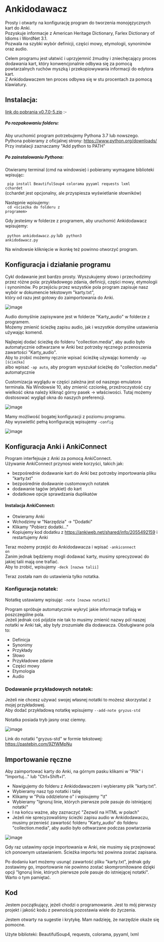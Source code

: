 # Ankidodawacz

Prosty i otwarty na konfigurację program do tworzenia monojęzycznych kart do Anki.<br>
Pozyskuje informacje z American Heritage Dictionary, Farlex Dictionary of Idioms i WordNet 3.1.<br>
Pozwala na szybki wybór definicji, części mowy, etymologii, synonimów oraz audio.

Celem programu jest ułatwić i uprzyjemnić żmudny i zniechęcający proces dodawania kart, który konwencjonalnie odbywa się
za pomocą powtarzalnych ruchów myszką i przekopiowywania informacji do edytora kart.<br>Z Ankidodawaczem ten proces odbywa
się w stu procentach za pomocą klawiatury.

## Instalacja:

[link do pobrania v0.7.0-5.zip](https://github.com/gryzus24/anki-dodawacz/archive/refs/tags/v0.7.1-2.zip)
:-

##### Po rozpakowaniu folderu:<br>

Aby uruchomić program potrzebujemy Pythona 3.7 lub nowszego.<br>
Pythona pobieramy z oficjalnej strony: https://www.python.org/downloads/<br>
Przy instalacji zaznaczamy "Add python to PATH"

##### Po zainstalowaniu Pythona:<br>

Otwieramy terminal (cmd na windowsie) i pobieramy wymagane biblioteki wpisując:

<code> pip install BeautifulSoup4 colorama pyyaml requests lxml cchardet </code><br>
(cchardet jest opcjonalny, ale przyspiesza wyświetlanie słowników)

Następnie wpisujemy:<br>
<code> cd <ścieżka do folderu z programem> </code>
  
Gdy jesteśmy w folderze z programem, aby uruchomić Ankidodawacz wpisujemy:
  
<code> python ankidodawacz.py</code> lub <code> python3 ankidodawacz.py </code><br>

Na windowsie kliknięcie w ikonkę też powinno otworzyć program.
## Konfiguracja i działanie programu

Cykl dodawanie jest bardzo prosty. Wyszukujemy słowo i przechodzimy przez różne pola: przykładowego zdania, definicji,
części mowy, etymologii i synonimów. Po przejściu przez wszystkie pola program zapisuje nasz wybór w dokumencie
tekstowym "karty.txt",<br>
który od razu jest gotowy do zaimportowania do Anki.

![image](https://user-images.githubusercontent.com/82805891/121968515-ff14b100-cd61-11eb-81ea-3255876ada7c.png)
  
Audio domyślnie zapisywane jest w folderze "Karty_audio" w folderze z programem.<br>
Możemy zmienić ścieżkę zapisu audio, jak i wszystkie domyślne ustawienia używając komend.

Najlepiej dodać ścieżkę do folderu "collection.media", aby audio było automatycznie odtwarzane w Anki bez potrzeby
ręcznego przenoszenia zawartości "Karty_audio".<br>
  Aby to zrobić możemy ręcznie wpisać ścieżkę używając komendy <code>-ap [ścieżka]</code><br>
  albo wpisać <code>-ap auto</code>, aby program wyszukał ścieżkę do "collection.media" automatycznie

Customizacja wyglądu w części zależna jest od naszego emulatora terminala. Na Windowsie 10,
aby zmienić czcionkę, przeźroczystość czy wielkość okna należy kliknąć górny pasek -> właściwości. Tutaj możemy
dostosować wygląd okna do naszych preferencji.
  
![image](https://user-images.githubusercontent.com/82805891/116147106-999c3080-a6df-11eb-85ec-40de05b43a90.png)

Mamy możliwość bogatej konfiguracji z poziomu programu.  
Aby wyswietlić pełną konfigurację wpisujemy <code>-config</code>
  
![image](https://user-images.githubusercontent.com/82805891/125177186-3cd1f180-e1c9-11eb-9cb5-0fa25df0711a.png)

## Konfiguracja Anki i AnkiConnect

Program interfejsuje z Anki za pomocą AnkiConnect.<br>
Używanie AnkiConnect przynosi wiele korzyści, takich jak:
  - bezpośrednie dodawanie kart do Anki bez potrzeby importowania pliku "karty.txt"
  - bezpośrednie dodawanie customowych notatek
  - dodawanie tagów (etykiet) do kart
  - dodatkowe opcje sprawdzania duplikatów

#### Instalacja AnkiConnect:
- Otwieramy Anki
- Wchodzimy w "Narzędzia" -> "Dodatki"
- Klikamy "Pobierz dodatki..."
- Kopiujemy kod dodatku z https://ankiweb.net/shared/info/2055492159 i restartujemy Anki

Teraz możemy przejść do Ankidodawacza i wpisać <code>-ankiconnect on</code><br>
Zanim jednak będziemy mogli dodawać karty, musimy sprecyzować do jakiej talii mają one trafiać.<br>
  Aby to zrobić, wpisujemy <code>-deck [nazwa talii]</code>

Teraz została nam do ustawienia tylko notatka.<br>
### Konfiguracja notatek:
  Notatkę ustawiamy wpisując <code>-note [nazwa notatki]</code>
  
Program spróbuje automatycznie wykryć jakie informacje trafiają w poszczególne pola.<br>
Jeżeli jednak coś pójdzie nie tak to musimy zmienić nazwy pól naszej notatki w Anki tak, aby były zrozumiałe dla dodawacza. 
Obsługiwane pola to:
- Definicja
- Synonimy
- Przykłady
- Słowo
- Przykładowe zdanie
- Części mowy
- Etymologia
- Audio

### Dodawanie przykładowych notatek:
  
Jeżeli nie chcesz używać swojej własnej notatki to możesz skorzystać z mojej przykładowej.<br>
  Aby dodać przykładową notatkę wpisujemy <code>--add-note gryzus-std</code>

Notatka posiada tryb jasny oraz ciemny.

![image](https://user-images.githubusercontent.com/82805891/122020987-c8b45180-cdb4-11eb-9c1f-20fbfb44d0d4.png)
  
Link do notatki "gryzus-std" w formie tekstowej: https://pastebin.com/9ZfWMpNu

## Importowanie ręczne

Aby zaimportować karty do Anki, na górnym pasku klikami w "Plik" i "Importuj..." lub "Ctrl+Shift+I".

- Nawigujemy do folderu z Ankidodawaczem i wybieramy plik "karty.txt".
- Wybieramy nasz typ notatki i talię
- Klikamy w "Pola oddzielone o" i wpisujemy "\t"
- Wybieramy "Ignoruj linie, których pierwsze pole pasuje do istniejącej notatki"
- I na końcu ważne, aby zaznaczyć "Zezwól na HTML w polach"
- Jeżeli nie sprecyzowaliśmy ścieżki zapisu audio w Ankidodawaczu, musimy przenieść zawartość folderu "Karty_audio" do
  folderu "collection.media", aby audio było odtwarzane podczas powtarzania

![image](https://user-images.githubusercontent.com/82805891/125179175-6136c980-e1db-11eb-8e4b-c419a8cd2e81.png)

Gdy raz ustawimy opcje importowania w Anki, nie musimy się przejmować ich ponownym ustawianiem. Ścieżka importu też
powinna zostać zapisana.

Po dodaniu kart możemy usunąć zawartość pliku "karty.txt", jednak gdy zostawimy go, importowanie nie powinno zostać
skompromitowane dzięki opcji "Ignoruj linie, których pierwsze pole pasuje do istniejącej notatki". Warto o tym pamiętać.

## Kod

Jestem początkujący, jeżeli chodzi o programowanie. Jest to mój pierwszy projekt i jakość kodu z pewnością pozostawia wiele do życzenia.

Jestem otwarty na sugestie i krytykę. Mam nadzieję, że narzędzie okaże się pomocne.

Użyte biblioteki: BeautifulSoup4, requests, colorama, pyyaml, lxml
